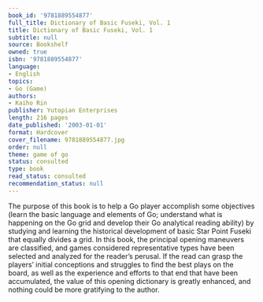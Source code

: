 ```yaml
---
book_id: '9781889554877'
full_title: Dictionary of Basic Fuseki, Vol. 1
title: Dictionary of Basic Fuseki, Vol. 1
subtitle: null
source: Bookshelf
owned: true
isbn: '9781889554877'
language:
- English
topics:
- Go (Game)
authors:
- Kaiho Rin
publisher: Yutopian Enterprises
length: 216 pages
date_published: '2003-01-01'
format: Hardcover
cover_filename: 9781889554877.jpg
order: null
theme: game of go
status: consulted
type: book
read_status: consulted
recommendation_status: null
---
```

The purpose of this book is to help a Go player accomplish some objectives (learn the basic language and elements of Go; understand what is happening on the Go grid and develop their Go analytical reading ability) by studying and learning the historical development of basic Star Point Fuseki that equally divides a grid. In this book, the principal opening maneuvers are classified, and games considered representative types have been selected and analyzed for the reader’s perusal. If the read can grasp the players’ initial conceptions and struggles to find the best plays on the board, as well as the experience and efforts to that end that have been accumulated, the value of this opening dictionary is greatly enhanced, and nothing could be more gratifying to the author.
